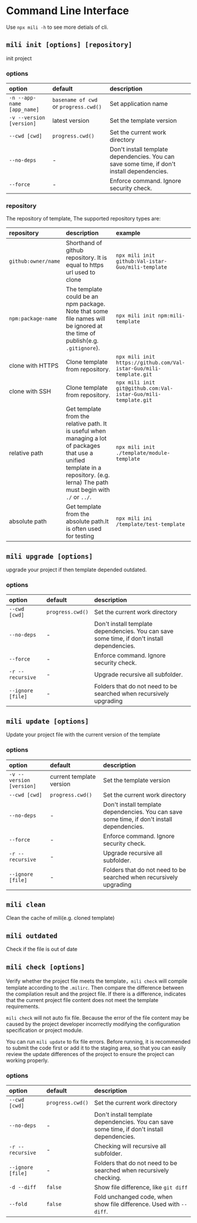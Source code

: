 # Command Line Interface

Use `npx mili -h` to see more detials of cli.

## `mili init [options] [repository]`

init project

### options

 option                     | default                                | description
:---------------------------|:---------------------------------------|:--------------
 `-n --app-name [app_name]` | `basename of cwd` or `progress.cwd()`  | Set application name
 `-v --version [version]`   | latest version                         | Set the template version
 `--cwd [cwd]`              | `progress.cwd()`                       | Set the current work directory
 `--no-deps`                | -                                      | Don't install template dependencies. You can save some time, if don't install dependencies.
 `--force`                  | -                                      | Enforce command. Ignore security check.

### repository

The repository of template, The supported repository types are:

 repository          | description                           | example
:--------------------|:--------------------------------------|:--------
 `github:owner/name` | Shorthand of github repository. It is equal to https url used to clone | `npx mili init github:Val-istar-Guo/mili-template`
 `npm:package-name`  | The template could be an npm package. Note that some file names will be ignored at the time of publish(e.g. `.gitignore`). | `npx mili init npm:mili-template`
 clone with HTTPS    | Clone template from repository. | `npx mili init https://github.com/Val-istar-Guo/mili-template.git`
 clone with SSH      | Clone template from repository. | `npx mili init git@github.com:Val-istar-Guo/mili-template.git`
 relative path       | Get template from the relative path. It is useful when managing a lot of packages that use a unified template in a repository. (e.g. lerna) The path must begin with `./` or `../`. | `npx mili init ./template/module-template`
 absolute path       | Get template from the absolute path.It is often used for testing | `npx mili ini /template/test-template`

## `mili upgrade [options]`

upgrade your project if then template depended outdated.

### options

 option                     | default                                | description
:---------------------------|:---------------------------------------|:--------------
 `--cwd [cwd]`              | `progress.cwd()`                       | Set the current work directory
 `--no-deps`                | -                                      | Don't install template dependencies. You can save some time, if don't install dependencies.
 `--force`                  | -                                      | Enforce command. Ignore security check.
 `-r --recursive`           | -                                      | Upgrade recursive all subfolder.
 `--ignore [file]`          | -                                      | Folders that do not need to be searched when recursively upgrading

## `mili update [options]`

Update your project file with the current version of the template

### options

 option                     | default                                | description
:---------------------------|:---------------------------------------|:--------------
 `-v --version [version]`   | current template version               | Set the template version
 `--cwd [cwd]`              | `progress.cwd()`                       | Set the current work directory
 `--no-deps`                | -                                      | Don't install template dependencies. You can save some time, if don't install dependencies.
 `--force`                  | -                                      | Enforce command. Ignore security check.
 `-r --recursive`           | -                                      | Upgrade recursive all subfolder.
 `--ignore [file]`          | -                                      | Folders that do not need to be searched when recursively upgrading

## `mili clean`

Clean the cache of mili(e.g. cloned template)

## `mili outdated`

Check if the file is out of date

## `mili check [options]`

Verify whether the project file meets the template，`mili check` will compile template according to the `.milirc`.
Then compare the difference between the compilation result and the project file.
If there is a difference, indicates that the current project file content does not meet the template requirements.

`mili check` will not auto fix file.
Because the error of the file content may be caused by the project developer incorrectly modifying the configuration specification or project module.

You can run `mili update` to fix file errors.
Before running, it is recommended to submit the code first or add it to the staging area, so that you can easily review the update differences of the project to ensure the project can working properly.

### options

 option                     | default              | description
:---------------------------|:---------------------|:--------------
 `--cwd [cwd]`              | `progress.cwd()`     | Set the current work directory
 `--no-deps`                | -                    | Don't install template dependencies. You can save some time, if don't install dependencies.
 `-r --recursive`           | -                    | Checking will recursive all subfolder.
 `--ignore [file]`          | -                    | Folders that do not need to be searched when recursively checking.
 `-d --diff`                | `false`              | Show file difference, like `git diff`
 `--fold`                   | `false`              | Fold unchanged code, when show file difference. Used with `--diff`.
